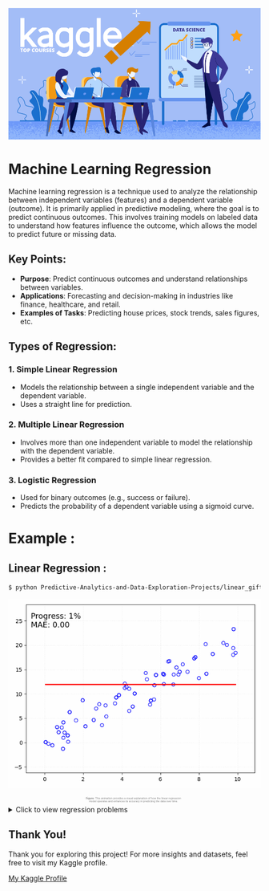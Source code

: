![Top Kaggle Courses for Data Science](https://raw.githubusercontent.com/SumeyraBayrak/Predictive-Analytics-and-Data-Exploration-Projects/master/Image/Top-Kaggle-Courses-for-Data-Science.png)

# Machine Learning Regression

Machine learning regression is a technique used to analyze the relationship between independent variables (features) and a dependent variable (outcome). It is primarily applied in predictive modeling, where the goal is to predict continuous outcomes. This involves training models on labeled data to understand how features influence the outcome, which allows the model to predict future or missing data.

## Key Points:
- **Purpose**: Predict continuous outcomes and understand relationships between variables.
- **Applications**: Forecasting and decision-making in industries like finance, healthcare, and retail.
- **Examples of Tasks**: Predicting house prices, stock trends, sales figures, etc.
## Types of Regression:
### 1. Simple Linear Regression
- Models the relationship between a single independent variable and the dependent variable.
- Uses a straight line for prediction.

### 2. Multiple Linear Regression
- Involves more than one independent variable to model the relationship with the dependent variable.
- Provides a better fit compared to simple linear regression.

### 3. Logistic Regression
- Used for binary outcomes (e.g., success or failure).
- Predicts the probability of a dependent variable using a sigmoid curve.

# Example :
##  Linear Regression :

```bash
$ python Predictive-Analytics-and-Data-Exploration-Projects/linear_gift.ipynb
```

<p align="center">
  <img src="https://raw.githubusercontent.com/SumeyraBayrak/Predictive-Analytics-and-Data-Exploration-Projects/master/advanced_linear_regression_animation.gif" alt="Project Image">
</p>

<p align="center" style="max-width: 500px; color: #808080; font-size: 5px;">
  <strong>Figure:</strong> This animation provides a visual explanation of how the linear regression<br>
  model operates and enhances its accuracy in predicting the data over time.
</p>

<details>
<summary>Click to view regression problems</summary>

| **Project No** | **Project Name**                             | **Description**                                                                 | **Techniques Used**                                               | **Key Libraries**                                            | **Data Source (English)**                                                                 | **Data Source (Turkish)**                                                                 |
|----------------|----------------------------------------------|---------------------------------------------------------------------------------|-------------------------------------------------------------------|-------------------------------------------------------------|-------------------------------------------------------------------------|-------------------------------------------------------------------------|
| 1              | **The Price of Paradise: California Housing Study**          | This project predicts California housing prices using machine learning models, analyzing factors like geolocation, income, and population density. It provides insights into how ocean proximity and demographics influence home values. | XGBoost | Pandas, NumPy, Scikit-learn, Matplotlib , Optuna   | [California Housing](1-california-housing-price-predict-project.ipynb) | [California Housing](1-california-housing-price-predict-project.ipynb) |
| 2              | **Exploring Big Mart: Sales Data Analysis**          | This project develops a sales prediction model for BigMart using MLP Regressor. The model achieves the lowest RMSE of 1025.89 with optimized hyperparameters, including two hidden layers (200 and 177 units), ReLU activation, and a learning rate of 0.0096, helping BigMart forecast product sales more accurately. | MLP Regressor    | Pandas, NumPy, Scikit-learn, Matplotlib , Optuna   | [sales-predict](2-big-mart-sales-predict-project.ipynb) | [sales-predict](2-big-mart-sales-predict-project.ipynb) |
| 3              | **Predicting London’s Bike Shares: Weather, Holidays, and Seasons Impact**                     | This project forecasts hourly bike rentals in London using weather, holiday, and seasonal data from 2015-2016. By analyzing factors like temperature, humidity, and holidays, the model predicts bike share demand and helps optimize availability. |LightGBM | Pandas, NumPy, Scikit-learn, Matplotlib , Optuna            | [Car Price Dataset](https://www.kaggle.com/datasets/atharvakale/car-price-prediction) | [Araba Fiyatı Verisi](https://www.kaggle.com/datasets/atharvakale/car-price-prediction) |
| 4              | **Used Cars Price Prediction**                   | This project aims to predict the price of used cars based on features such as make, model, year, mileage, fuel type, and more. By building a custom algorithm, the goal is to develop a model that accurately estimates the price of a car on platforms like Cars24, enabling better market insights and pricing strategies. | Extra Trees   | Pandas, NumPy, Scikit-learn, Matplotlib , Optuna  | [Stock Price Dataset](https://www.kaggle.com/datasets/sbhatti/ultimate-stock-market-data) | [Hisse Senedi Fiyatı Verisi](https://www.kaggle.com/datasets/sbhatti/ultimate-stock-market-data) |
| 5              | **Life Expectancy Analysis: Health, Economy & Social Impact** | This project analyzes global life expectancy data (2000–2015) using health, economic, and social factors to uncover key patterns that influence human lifespan. | Extra Trees Regressor        | Pandas, NumPy, Scikit-learn, Matplotlib , Optuna                     | [Concrete Dataset](https://archive.ics.uci.edu/ml/datasets/Concrete+Compressive+Strength) | [Beton Sıkıştırma Dayanımı Verisi](https://archive.ics.uci.edu/ml/datasets/Concrete+Compressive+Strength) |

</details>

## Thank You!

Thank you for exploring this project! For more insights and datasets, feel free to visit my Kaggle profile.

[My Kaggle Profile](https://www.kaggle.com/smeyrabayrak)

